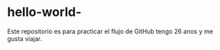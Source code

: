 # hello-world-
Este repositorio es para practicar el flujo de GitHub
tengo 26 anos y me gusta viajar. 
